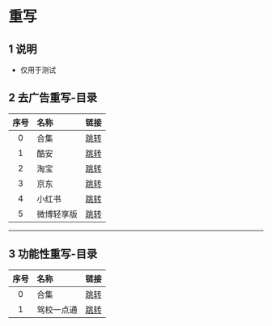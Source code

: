 # 重写

## 1 说明

* 仅用于测试

## 2 去广告重写-目录

|序号|名称|链接|
|:----:|:----|:----:|
|0|合集|[跳转](https://github.com/xilemon/quanx/blob/main/rewrite/ad/ad_rewrite_00.txt)|
|1|酷安|[跳转](https://github.com/xilemon/quanx/blob/main/rewrite/ad/kuan_01.txt)|
|2|淘宝|[跳转](https://github.com/xilemon/quanx/blob/main/rewrite/ad/taobao_02.txt)|
|3|京东|[跳转](https://github.com/xilemon/quanx/blob/main/rewrite/ad/jingdong_03.txt)|
|4|小红书|[跳转](https://github.com/xilemon/quanx/blob/main/rewrite/ad/xiaohongshu_04.txt)|
|5|微博轻享版|[跳转](https://github.com/xilemon/quanx/blob/main/rewrite/ad/weiboqxb_05.txt)|

---

## 3 功能性重写-目录

|序号|名称|链接|
|:----:|:----|:----:|
|0|合集|[跳转](https://github.com/xilemon/quanx/blob/main/rewrite/js/js_rewrite_00.txt)|
|1|驾校一点通|[跳转](https://github.com/xilemon/quanx/blob/main/rewrite/js/jiaxiaoedt_01.txt)|
